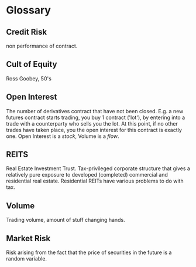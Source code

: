 # Glossary

## Credit Risk

non performance of contract.

## Cult of Equity

Ross Goobey, 50's

## Open Interest

The number of derivatives contract that have not been closed. E.g. a new futures contract starts trading, you buy 1 contract ('lot'), by entering into a trade with a counterparty who sells you the lot. At this point, if no other trades have taken place, you the open interest for this contract is exactly one.  Open Interest is a _stock_, Volume is a _flow_.

## REITS

Real Estate Investment Trust. Tax-privileged corporate structure that gives a relatively pure exposure to developed (completed) commercial and residential real estate.  Residential REITs have various problems to do with tax.

## Volume

Trading volume, amount of stuff changing hands. 

## Market Risk

Risk arising from the fact that the price of securities in the future is a random variable.